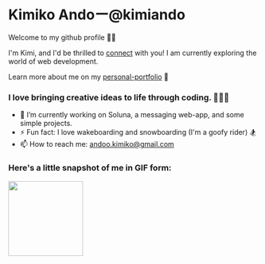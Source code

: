 # Kimiko Andoー@kimiando
Welcome to my github profile 👋🏻

I'm Kimi, and I'd be thrilled to [connect](https://www.linkedin.com/in/kimiandoo/) with you!
I am currently exploring the world of web development.

Learn more about me on my [personal-portfolio](https://www.kimikoando.com/) 🌟

### I love bringing creative ideas to life through coding. 👩🏻‍💻
- 🔭 I’m currently working on Soluna, a messaging web-app, and some simple projects.
- ⚡ Fun fact: I love wakeboarding and snowboarding (I'm a goofy rider) 🏂
- 📫 How to reach me: andoo.kimiko@gmail.com

### Here's a little snapshot of me in GIF form:
<img src="https://media.giphy.com/media/v1.Y2lkPTc5MGI3NjExNjBsNG5pa2J1cHlrNmUzMnpic2VzaDQzZmpiZnduZzNwM2kxZGgwMCZlcD12MV9pbnRlcm5hbF9naWZfYnlfaWQmY3Q9Zw/CuuSHzuc0O166MRfjt/giphy.gif" width="150" height="150"/>

<!--
**kimiando/kimiando** is a ✨ _special_ ✨ repository because its `README.md` (this file) appears on your GitHub profile.

Here are some ideas to get you started:

- 🔭 I’m currently working on ...
- 🌱 I’m currently learning ...
- 👯 I’m looking to collaborate on ...
- 🤔 I’m looking for help with ...
- 💬 Ask me about ...
- 📫 How to reach me: ...
- 😄 Pronouns: ...
- ⚡ Fun fact: ...
-->
